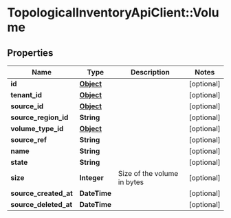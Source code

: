 # TopologicalInventoryApiClient::Volume

## Properties
Name | Type | Description | Notes
------------ | ------------- | ------------- | -------------
**id** | [**Object**](.md) |  | [optional] 
**tenant_id** | [**Object**](.md) |  | [optional] 
**source_id** | [**Object**](.md) |  | [optional] 
**source_region_id** | **String** |  | [optional] 
**volume_type_id** | [**Object**](.md) |  | [optional] 
**source_ref** | **String** |  | [optional] 
**name** | **String** |  | [optional] 
**state** | **String** |  | [optional] 
**size** | **Integer** | Size of the volume in bytes | [optional] 
**source_created_at** | **DateTime** |  | [optional] 
**source_deleted_at** | **DateTime** |  | [optional] 


